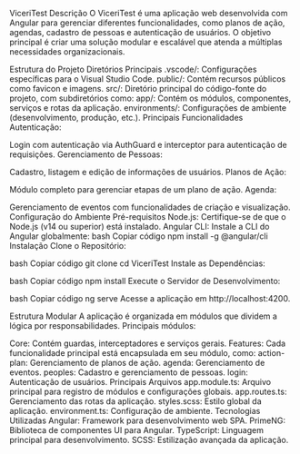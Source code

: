 ViceriTest
Descrição
O ViceriTest é uma aplicação web desenvolvida com Angular para gerenciar diferentes funcionalidades, como planos de ação, agendas, cadastro de pessoas e autenticação de usuários. O objetivo principal é criar uma solução modular e escalável que atenda a múltiplas necessidades organizacionais.

Estrutura do Projeto
Diretórios Principais
.vscode/: Configurações específicas para o Visual Studio Code.
public/: Contém recursos públicos como favicon e imagens.
src/: Diretório principal do código-fonte do projeto, com subdiretórios como:
app/: Contém os módulos, componentes, serviços e rotas da aplicação.
environments/: Configurações de ambiente (desenvolvimento, produção, etc.).
Principais Funcionalidades
Autenticação:

Login com autenticação via AuthGuard e interceptor para autenticação de requisições.
Gerenciamento de Pessoas:

Cadastro, listagem e edição de informações de usuários.
Planos de Ação:

Módulo completo para gerenciar etapas de um plano de ação.
Agenda:

Gerenciamento de eventos com funcionalidades de criação e visualização.
Configuração do Ambiente
Pré-requisitos
Node.js: Certifique-se de que o Node.js (v14 ou superior) está instalado.
Angular CLI: Instale a CLI do Angular globalmente:
bash
Copiar código
npm install -g @angular/cli
Instalação
Clone o Repositório:

bash
Copiar código
git clone <URL-DO-REPOSITORIO>
cd ViceriTest
Instale as Dependências:

bash
Copiar código
npm install
Execute o Servidor de Desenvolvimento:

bash
Copiar código
ng serve
Acesse a aplicação em http://localhost:4200.

Estrutura Modular
A aplicação é organizada em módulos que dividem a lógica por responsabilidades. Principais módulos:

Core: Contém guardas, interceptadores e serviços gerais.
Features: Cada funcionalidade principal está encapsulada em seu módulo, como:
action-plan: Gerenciamento de planos de ação.
agenda: Gerenciamento de eventos.
peoples: Cadastro e gerenciamento de pessoas.
login: Autenticação de usuários.
Principais Arquivos
app.module.ts: Arquivo principal para registro de módulos e configurações globais.
app.routes.ts: Gerenciamento das rotas da aplicação.
styles.scss: Estilo global da aplicação.
environment.ts: Configuração de ambiente.
Tecnologias Utilizadas
Angular: Framework para desenvolvimento web SPA.
PrimeNG: Biblioteca de componentes UI para Angular.
TypeScript: Linguagem principal para desenvolvimento.
SCSS: Estilização avançada da aplicação.
